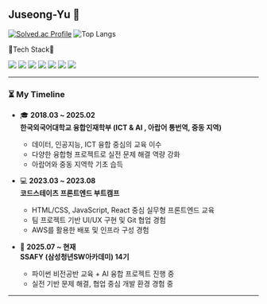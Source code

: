 ## Juseong-Yu 🌱

<!--
**Juseong-Yu/Juseong-Yu** is a ✨ _special_ ✨ repository because its `README.md` (this file) appears on your GitHub profile.

Here are some ideas to get you started:

- 🔭 I’m currently working on ...
- 🌱 I’m currently learning ...
- 👯 I’m looking to collaborate on ...
- 🤔 I’m looking for help with ...
- 💬 Ask me about ...
- 📫 How to reach me: ...
- 😄 Pronouns: ...
- ⚡ Fun fact: ...
-->


[![Solved.ac Profile](http://mazassumnida.wtf/api/v2/generate_badge?boj=aaa4591)](https://solved.ac/aaa4591/)
![Top Langs](https://github-readme-stats.vercel.app/api/top-langs/?username=Juseong-Yu&layout=compact)

💪Tech Stack💪

<img src="https://img.shields.io/badge/HTML5-E34F26?style=flat-square&logo=HTML5&logoColor=white" />  <img src="https://img.shields.io/badge/CSS-1572B6?style=flat-square&logo=CSS3&logoColor=white" /> <img src="https://img.shields.io/badge/JavaScript-F7DF1E?style=flat-square&logo=JavaScript&logoColor=black" /> <img src="https://img.shields.io/badge/React-61DAFB?style=flat-square&logo=React&logoColor=white" />
<img src="https://img.shields.io/badge/Python-3776AB?style=flat-square&logo=Python&logoColor=white" /> <img src="https://img.shields.io/badge/R-7EA9D7?style=flat-square&logo=R&logoColor=white" />
<img src="https://img.shields.io/badge/AWS-232F3E?style=flat-square&logo=Amazon-AWS&logoColor=white" />

---

### ⏳ My Timeline

- 🎓 **2018.03 ~ 2025.02**  
  **한국외국어대학교 융합인재학부 (ICT & AI , 아랍어 통번역, 중동 지역)**  
  - 데이터, 인공지능, ICT 융합 중심의 교육 이수  
  - 다양한 융합형 프로젝트로 실전 문제 해결 역량 강화
  - 아랍어와 중동 지역학 기초 습득


- 💻 **2023.03 ~ 2023.08**  
  **코드스테이츠 프론트엔드 부트캠프**  
  - HTML/CSS, JavaScript, React 중심 실무형 프론트엔드 교육  
  - 팀 프로젝트 기반 UI/UX 구현 및 Git 협업 경험
  - AWS를 활용한 배포 및 인프라 구성 경험


- 🧠 **2025.07 ~ 현재**  
  **SSAFY (삼성청년SW아카데미) 14기**  
  - 파이썬 비전공반 교육 + AI 융합 프로젝트 진행 중  
  - 실전 기반 문제 해결, 협업 중심 개발 환경 경험 중  

---
